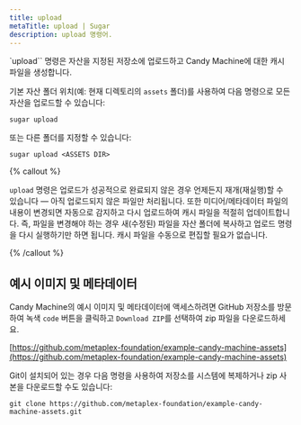 ```yaml
---
title: upload
metaTitle: upload | Sugar
description: upload 명령어.
---
```


`upload`` 명령은 자산을 지정된 저장소에 업로드하고 Candy Machine에 대한 캐시 파일을 생성합니다.

기본 자산 폴더 위치(예: 현재 디렉토리의 `assets` 폴더)를 사용하여 다음 명령으로 모든 자산을 업로드할 수 있습니다:

```
sugar upload
```

또는 다른 폴더를 지정할 수 있습니다:

```
sugar upload <ASSETS DIR>
```

{% callout %}

`upload` 명령은 업로드가 성공적으로 완료되지 않은 경우 언제든지 재개(재실행)할 수 있습니다 — 아직 업로드되지 않은 파일만 처리됩니다. 또한 미디어/메타데이터 파일의 내용이 변경되면 자동으로 감지하고 다시 업로드하여 캐시 파일을 적절히 업데이트합니다. 즉, 파일을 변경해야 하는 경우 새(수정된) 파일을 자산 폴더에 복사하고 업로드 명령을 다시 실행하기만 하면 됩니다. 캐시 파일을 수동으로 편집할 필요가 없습니다.

{% /callout %}

## 예시 이미지 및 메타데이터

Candy Machine의 예시 이미지 및 메타데이터에 액세스하려면 GitHub 저장소를 방문하여 녹색 `code` 버튼을 클릭하고 `Download ZIP`를 선택하여 zip 파일을 다운로드하세요.

[https://github.com/metaplex-foundation/example-candy-machine-assets](https://github.com/metaplex-foundation/example-candy-machine-assets)

Git이 설치되어 있는 경우 다음 명령을 사용하여 저장소를 시스템에 복제하거나 zip 사본을 다운로드할 수도 있습니다:

```
git clone https://github.com/metaplex-foundation/example-candy-machine-assets.git
```
